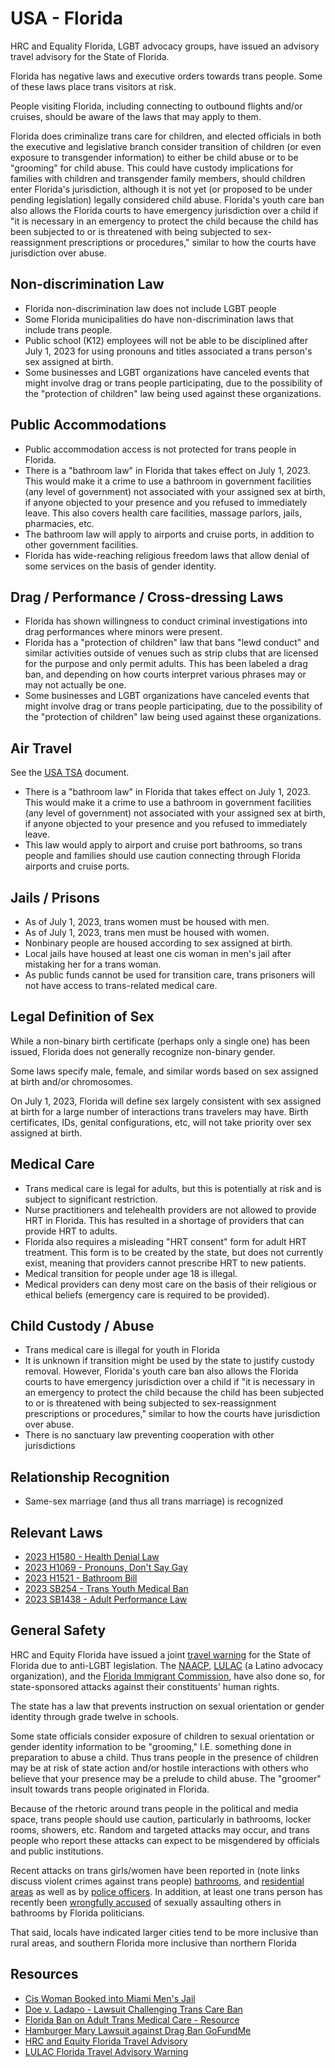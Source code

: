# USA - Florida

HRC and Equality Florida, LGBT advocacy groups, have issued an advisory travel
advisory for the State of Florida.

Florida has negative laws and executive orders towards trans people. Some of
these laws place trans visitors at risk.

People visiting Florida, including connecting to outbound flights and/or
cruises, should be aware of the laws that may apply to them.

Florida does criminalize trans care for children, and elected officials
in both the executive and legislative branch consider transition of
children (or even exposure to transgender information) to either be
child abuse or to be "grooming" for child abuse. This could have custody
implications for families with children and transgender family members,
should children enter Florida's jurisdiction, although it is not yet (or
proposed to be under pending legislation) legally considered child
abuse.  Florida's youth care ban also allows the Florida courts to have
emergency jurisdiction over a child if "it is necessary in an emergency
to protect the child because the child has been subjected to or is
threatened with being subjected to sex-reassignment prescriptions or
procedures," similar to how the courts have jurisdiction over abuse.

## Non-discrimination Law

 * Florida non-discrimination law does not include LGBT people
 * Some Florida municipalities do have non-discrimination laws that
   include trans people.
 * Public school (K12) employees will not be able to be disciplined
   after July 1, 2023 for using pronouns and titles associated a trans
   person's sex assigned at birth.
 * Some businesses and LGBT organizations have canceled events that
   might involve drag or trans people participating, due to the
   possibility of the "protection of children" law being used against
   these organizations.

## Public Accommodations

 * Public accommodation access is not protected for trans people in
   Florida.
 * There is a "bathroom law" in Florida that takes effect on July 1, 2023.
   This would make it a crime to use a bathroom in government facilities
   (any level of government) not associated with your assigned sex at
   birth, if anyone objected to your presence and you refused to
   immediately leave. This also covers health care facilities, massage
   parlors, jails, pharmacies, etc.
 * The bathroom law will apply to airports and cruise ports, in addition
   to other government facilities.
 * Florida has wide-reaching religious freedom laws that allow denial of
   some services on the basis of gender identity.

## Drag / Performance / Cross-dressing Laws

 * Florida has shown willingness to conduct criminal investigations into
   drag performances where minors were present.
 * Florida has a "protection of children" law that bans "lewd conduct"
   and similar activities outside of venues such as strip clubs that are
   licensed for the purpose and only permit adults. This has been
   labeled a drag ban, and depending on how courts interpret various
   phrases may or may not actually be one.
 * Some businesses and LGBT organizations have canceled events that
   might involve drag or trans people participating, due to the
   possibility of the "protection of children" law being used against
   these organizations.

## Air Travel

See the [USA TSA](../notes/tsa.md) document.
 
 * There is a "bathroom law" in Florida that takes effect on July 1, 2023.
   This would make it a crime to use a bathroom in government facilities
   (any level of government) not associated with your
   assigned sex at birth, if anyone objected to your presence and you
   refused to immediately leave.
 * This law would apply to airport and cruise port bathrooms, so trans people
   and families should use caution connecting through Florida airports
   and cruise ports.

## Jails / Prisons

 * As of July 1, 2023, trans women must be housed with men.
 * As of July 1, 2023, trans men must be housed with women.
 * Nonbinary people are housed according to sex assigned at birth.
 * Local jails have housed at least one cis woman in men's jail after
   mistaking her for a trans woman.
 * As public funds cannot be used for transition care, trans prisoners
   will not have access to trans-related medical care.

## Legal Definition of Sex

While a non-binary birth certificate (perhaps only a single one) has
been issued, Florida does not generally recognize non-binary gender.

Some laws specify male, female, and similar words based on sex assigned
at birth and/or chromosomes.

On July 1, 2023, Florida will define sex largely consistent with sex
assigned at birth for a large number of interactions trans travelers
may have. Birth certificates, IDs, genital configurations, etc, will
not take priority over sex assigned at birth.

## Medical Care

 * Trans medical care is legal for adults, but this is potentially at
   risk and is subject to significant restriction.
 * Nurse practitioners and telehealth providers are not allowed to
   provide HRT in Florida. This has resulted in a shortage of providers
   that can provide HRT to adults.
 * Florida also requires a misleading "HRT consent" form for adult HRT
   treatment. This form is to be created by the state, but does not
   currently exist, meaning that providers cannot prescribe HRT to new
   patients.
 * Medical transition for people under age 18 is illegal.
 * Medical providers can deny most care on the basis of their religious
   or ethical beliefs (emergency care is required to be provided).

## Child Custody / Abuse

 * Trans medical care is illegal for youth in Florida
 * It is unknown if transition might be used by the state to justify
   custody removal.  However, Florida's youth care ban also allows the
   Florida courts to have emergency jurisdiction over a child if "it
   is necessary in an emergency to protect the child because the child
   has been subjected to or is threatened with being subjected to
   sex-reassignment prescriptions or procedures," similar to how the
   courts have jurisdiction over abuse.
 * There is no sanctuary law preventing cooperation with other
   jurisdictions

## Relationship Recognition

 * Same-sex marriage (and thus all trans marriage) is recognized

## Relevant Laws

 * [2023 H1580 - Health Denial Law](https://www.flsenate.gov/Session/Bill/2023/1580/BillText/er/PDF)
 * [2023 H1069 - Pronouns, Don't Say Gay](https://legiscan.com/FL/text/H1069/id/2798335)
 * [2023 H1521 - Bathroom Bill](https://legiscan.com/FL/text/H1521/id/2764723)
 * [2023 SB254 - Trans Youth Medical Ban](https://www.flsenate.gov/Session/Bill/2023/254/BillText/er/PDF)
 * [2023 SB1438 - Adult Performance Law](https://www.myfloridahouse.gov/Sections/Documents/loaddoc.aspx?FileName=_s1438er.DOCX&DocumentType=Bill&BillNumber=1438&Session=2023)

## General Safety

HRC and Equity Florida have issued a joint
[travel warning](https://floridatraveladvisory.com/)
for the State of Florida due to anti-LGBT legislation.  The
[NAACP](https://www.cnn.com/2023/05/21/us/naacp-florida-travel-advisory/index.html),
[LULAC](https://lulac.org/news/pr/LULACS_HISTORIC_WARNING_AGAINST_LATINOS_TRAVELING_TO_FLORIDA_IS_A_REMINDER_OF_ARIZONA_FOLLOWING_SB1070/)
(a Latino advocacy organization), and the
[Florida Immigrant Commission](https://floridatraveladvisory.com/),
have also done so, for state-sponsored attacks against their
constituents' human rights.

The state has a law that prevents instruction on sexual orientation or
gender identity through grade twelve in schools.

Some state officials consider exposure of children to sexual orientation or
gender identity information to be "grooming," I.E. something done in
preparation to abuse a child. Thus trans people in the presence of
children may be at risk of state action and/or hostile interactions with
others who believe that your presence may be a prelude to child abuse.
The "groomer" insult towards trans people originated in Florida.

Because of the rhetoric around trans people in the political and media
space, trans people should use caution, particularly in bathrooms,
locker rooms, showers, etc.  Random and targeted attacks may occur, and
trans people who report these attacks can expect to be misgendered by
officials and public institutions.

Recent attacks on trans girls/women have been reported in (note links
discuss violent crimes against trans people)
[bathrooms](https://wsvn.com/news/local/miami-dade/man-accused-of-sexually-assaulting-transgender-woman-in-miami-bar/),
and [residential
areas](https://www.advocate.com/crime/2022/8/10/trans-teen-victim-vicious-anti-lgbtq-assault-second-time)
as well as by
[police officers](https://www.huffpost.com/entry/jenny-deleon-florida-hillsborough-county-sheriff-choking_n_634ee621e4b0e376dc114d95).
In addition, at least one trans person has recently been
[wrongfully accused](https://www.floridatoday.com/story/news/education/2022/08/11/brevard-public-schools-dismiss-reports-transgender-school-assault/10297179002/)
of sexually assaulting others in bathrooms by Florida politicians.

That said, locals have indicated larger cities tend to be more inclusive
than rural areas, and southern Florida more inclusive than northern
Florida


## Resources

 * [Cis Woman Booked into Miami Men's Jail](https://www.nbcnews.com/news/us-news/woman-booked-miami-men-s-jail-after-wrongly-deemed-transgender-n943626)
 * [Doe v. Ladapo - Lawsuit Challenging Trans Care Ban](https://www.glad.org/cases/doe-v-ladapo/)
 * [Florida Ban on Adult Trans Medical Care - Resource](https://floridaban.com/)
 * [Hamburger Mary Lawsuit against Drag Ban GoFundMe](https://www.gofundme.com/f/legal-defense-fund-for-hamburger-mary-orlando)
 * [HRC and Equity Florida Travel Advisory](https://eqfl.org/updated-travel-advisory-HRC)
 * [LULAC Florida Travel Advisory Warning](https://lulac.org/news/pr/LULACS_HISTORIC_WARNING_AGAINST_LATINOS_TRAVELING_TO_FLORIDA_IS_A_REMINDER_OF_ARIZONA_FOLLOWING_SB1070/)
